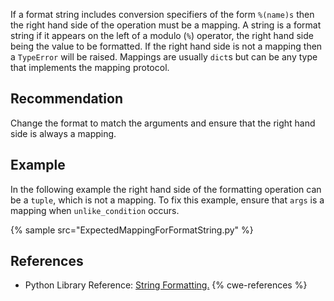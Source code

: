 If a format string includes conversion specifiers of the form `%(name)s` then the right hand side of the operation must be a mapping. A string is a format string if it appears on the left of a modulo (`%`) operator, the right hand side being the value to be formatted. If the right hand side is not a mapping then a `TypeError` will be raised. Mappings are usually `dict`s but can be any type that implements the mapping protocol.


## Recommendation
Change the format to match the arguments and ensure that the right hand side is always a mapping.


## Example
In the following example the right hand side of the formatting operation can be a `tuple`, which is not a mapping. To fix this example, ensure that `args` is a mapping when `unlike_condition` occurs.

{% sample src="ExpectedMappingForFormatString.py" %}

## References
* Python Library Reference: [String Formatting.](http://docs.python.org/library/stdtypes.html#string-formatting)
{% cwe-references %}
